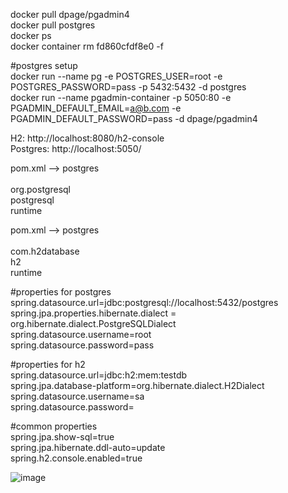 docker pull dpage/pgadmin4  
docker pull postgres  
docker ps  
docker container rm fd860cfdf8e0 -f  

#postgres setup  
docker run --name pg -e POSTGRES_USER=root -e POSTGRES_PASSWORD=pass -p 5432:5432 -d postgres  
docker run --name pgadmin-container -p 5050:80 -e PGADMIN_DEFAULT_EMAIL=a@b.com -e PGADMIN_DEFAULT_PASSWORD=pass -d dpage/pgadmin4  


H2: http://localhost:8080/h2-console  
Postgres: http://localhost:5050/

pom.xml --> postgres  
		<dependency>  
		  <groupId>org.postgresql</groupId>  
		  <artifactId>postgresql</artifactId>  
		  <scope>runtime</scope>  
		</dependency>  

pom.xml --> postgres     
    		<dependency>    
			<groupId>com.h2database</groupId>  
			<artifactId>h2</artifactId>  
			<scope>runtime</scope>  
		</dependency>  

#properties for postgres  
spring.datasource.url=jdbc:postgresql://localhost:5432/postgres    
spring.jpa.properties.hibernate.dialect = org.hibernate.dialect.PostgreSQLDialect  
spring.datasource.username=root  
spring.datasource.password=pass  

#properties for h2  
spring.datasource.url=jdbc:h2:mem:testdb  
spring.jpa.database-platform=org.hibernate.dialect.H2Dialect  
spring.datasource.username=sa  
spring.datasource.password=  

#common properties  
spring.jpa.show-sql=true  
spring.jpa.hibernate.ddl-auto=update  
spring.h2.console.enabled=true  


![image](https://github.com/learnspring2023/crud-demo/assets/137409193/a1e420fd-0092-456c-a984-9936aece77f7)
